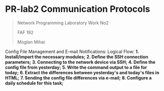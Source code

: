 # PR-lab2 Communication Protocols

> Network Programming Laboratory Work No2
>
> FAF 192
>
> Moglan Mihai


Config File Management and E-mail Notifications:
Logical Flow:
__1. Install/import the necessary modules;__
__2. Define the SSH connection parameters;__
__3. Connecting to the network device via SSH;__
__4. Define the config file from yesterday;__
__5. Write the command output to a file for today;__
__6. Extract the differences between yesterday's and today's files in HTML;__
__7. Sending the config file differences via e-mail;__
__8. Configure a daily schedule for this task;__
